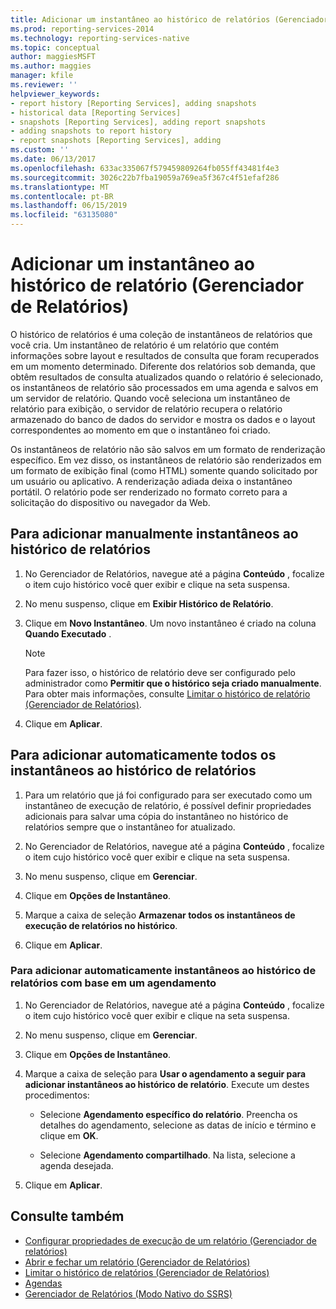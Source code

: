 ```yaml
---
title: Adicionar um instantâneo ao histórico de relatórios (Gerenciador de Relatórios) | Microsoft Docs
ms.prod: reporting-services-2014
ms.technology: reporting-services-native
ms.topic: conceptual
author: maggiesMSFT
ms.author: maggies
manager: kfile
ms.reviewer: ''
helpviewer_keywords:
- report history [Reporting Services], adding snapshots
- historical data [Reporting Services]
- snapshots [Reporting Services], adding report snapshots
- adding snapshots to report history
- report snapshots [Reporting Services], adding
ms.custom: ''
ms.date: 06/13/2017
ms.openlocfilehash: 633ac335067f579459809264fb055ff43481f4e3
ms.sourcegitcommit: 3026c22b7fba19059a769ea5f367c4f51efaf286
ms.translationtype: MT
ms.contentlocale: pt-BR
ms.lasthandoff: 06/15/2019
ms.locfileid: "63135080"
---
```

# <a name="add-a-snapshot-to-report-history-report-manager"></a>Adicionar um instantâneo ao histórico de relatório (Gerenciador de Relatórios)

O histórico de relatórios é uma coleção de instantâneos de relatórios que você cria. Um instantâneo de relatório é um relatório que contém informações sobre layout e resultados de consulta que foram recuperados em um momento determinado. Diferente dos relatórios sob demanda, que obtêm resultados de consulta atualizados quando o relatório é selecionado, os instantâneos de relatório são processados em uma agenda e salvos em um servidor de relatório. Quando você seleciona um instantâneo de relatório para exibição, o servidor de relatório recupera o relatório armazenado do banco de dados do servidor e mostra os dados e o layout correspondentes ao momento em que o instantâneo foi criado.  
  
Os instantâneos de relatório não são salvos em um formato de renderização específico. Em vez disso, os instantâneos de relatório são renderizados em um formato de exibição final (como HTML) somente quando solicitado por um usuário ou aplicativo. A renderização adiada deixa o instantâneo portátil. O relatório pode ser renderizado no formato correto para a solicitação do dispositivo ou navegador da Web.  
  
## <a name="to-manually-add-snapshots-to-report-history"></a>Para adicionar manualmente instantâneos ao histórico de relatórios

1. No Gerenciador de Relatórios, navegue até a página **Conteúdo** , focalize o item cujo histórico você quer exibir e clique na seta suspensa.
  
2. No menu suspenso, clique em **Exibir Histórico de Relatório**.  
  
3. Clique em **Novo Instantâneo**. Um novo instantâneo é criado na coluna **Quando Executado** .  
  
    > [!NOTE]
    > Para fazer isso, o histórico de relatório deve ser configurado pelo administrador como **Permitir que o histórico seja criado manualmente**. Para obter mais informações, consulte [Limitar o histórico de relatório &#40;Gerenciador de Relatórios&#41;](../reports/limit-report-history-report-manager.md).

4. Clique em **Aplicar**.

## <a name="to-automatically-add-all-snapshots-to-report-history"></a>Para adicionar automaticamente todos os instantâneos ao histórico de relatórios  
  
1. Para um relatório que já foi configurado para ser executado como um instantâneo de execução de relatório, é possível definir propriedades adicionais para salvar uma cópia do instantâneo no histórico de relatórios sempre que o instantâneo for atualizado.  
  
2. No Gerenciador de Relatórios, navegue até a página **Conteúdo** , focalize o item cujo histórico você quer exibir e clique na seta suspensa.  
  
3. No menu suspenso, clique em **Gerenciar**.  
  
4. Clique em **Opções de Instantâneo**.  
  
5. Marque a caixa de seleção **Armazenar todos os instantâneos de execução de relatórios no histórico**.  
  
6. Clique em **Aplicar**.  
  
### <a name="to-automatically-add-snapshots-to-report-history-based-on-a-schedule"></a>Para adicionar automaticamente instantâneos ao histórico de relatórios com base em um agendamento  
  
1. No Gerenciador de Relatórios, navegue até a página **Conteúdo** , focalize o item cujo histórico você quer exibir e clique na seta suspensa.  
  
2. No menu suspenso, clique em **Gerenciar**.  
  
3. Clique em **Opções de Instantâneo**.  
  
4. Marque a caixa de seleção para **Usar o agendamento a seguir para adicionar instantâneos ao histórico de relatório**. Execute um destes procedimentos:  
  
    - Selecione **Agendamento específico do relatório**. Preencha os detalhes do agendamento, selecione as datas de início e término e clique em **OK**.  
  
    - Selecione **Agendamento compartilhado**. Na lista, selecione a agenda desejada.  
  
5. Clique em **Aplicar**.  
  
## <a name="see-also"></a>Consulte também

- [Configurar propriedades de execução de um relatório &#40;Gerenciador de relatórios&#41;](../reports/configure-execution-properties-for-a-report-report-manager.md)
- [Abrir e fechar um relatório &#40;Gerenciador de Relatórios&#41;](../reports/open-and-close-a-report-report-manager.md)
- [Limitar o histórico de relatórios &#40;Gerenciador de Relatórios&#41;](../reports/limit-report-history-report-manager.md)
- [Agendas](../subscriptions/schedules.md)   
- [Gerenciador de Relatórios &#40;Modo Nativo do SSRS&#41;](../report-manager-ssrs-native-mode.md)